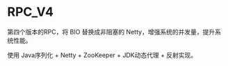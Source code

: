 # RPC_V4
第四个版本的RPC，将 BIO 替换成非阻塞的 Netty，增强系统的并发量，提升系统性能。

使用 Java序列化 + Netty + ZooKeeper + JDK动态代理 + 反射实现。
